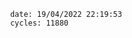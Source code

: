 

                date: 19/04/2022 22:19:53
                cycles: 11880

                         